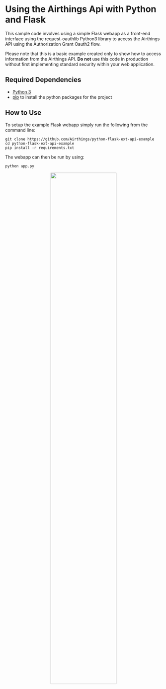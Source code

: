 # Using the Airthings Api with Python and Flask

This sample code involves using a simple Flask webapp as a front-end interface using the request-oauthlib Python3 library to access the Airthings API using the Authorization Grant Oauth2 flow.

Please note that this is a basic example created only to show how to access information from the Airthings API. **Do not** use this code in production without first implementing standard security within your web application.

## Required Dependencies

* [Python 3](https://www.python.org/downloads/)
* [pip](https://packaging.python.org/tutorials/installing-packages/) to install the python packages for the project

## How to Use

To setup the example Flask webapp simply run the following from the command line:
```
git clone https://github.com/Airthings/python-flask-ext-api-example
cd python-flask-ext-api-example
pip install -r requirements.txt
```

The webapp can then be run by using:
```
python app.py
```

<p align="center">
    <img src="https://i.imgur.com/V5aUwve.gif" width="65%"/>
</p>